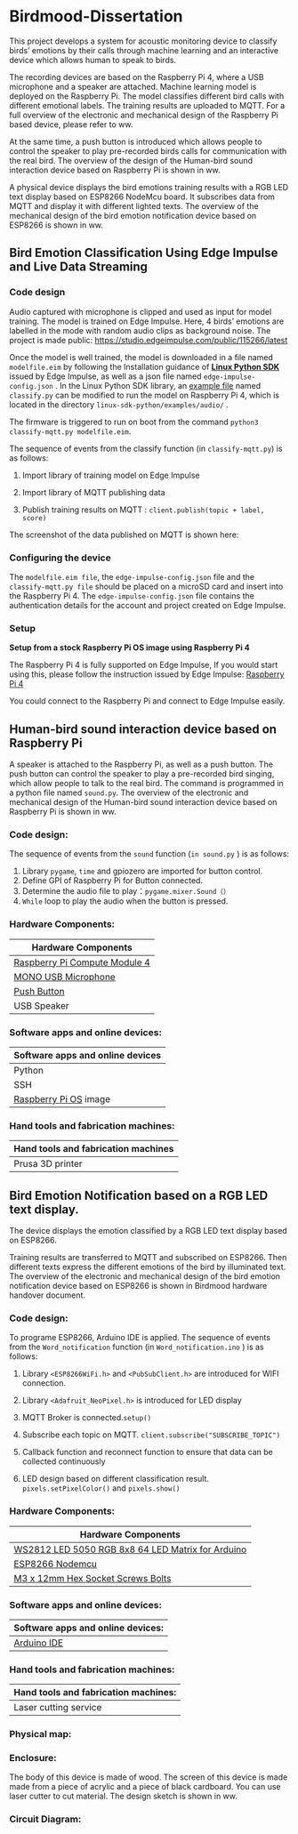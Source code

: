 # Birdmood-Dissertation

This project develops a system for acoustic monitoring device to classify birds’ emotions by their calls through machine learning and an interactive device which allows human to speak to birds. 

The recording devices are based on the Raspberry Pi 4, where a USB microphone and a speaker are attached. Machine learning model is deployed on the Raspberry Pi. The model classifies different bird calls with different emotional labels. The training results are uploaded to MQTT. For a full overview of the electronic and mechanical design of the Raspberry Pi based device, please refer to ww.

At the same time, a push button is introduced which allows people to control the speaker to play pre-recorded birds calls for communication with the real bird. The overview of the design of the Human-bird sound interaction device based on Raspberry Pi is shown in ww.

A physical device displays the bird emotions training results with a RGB LED text display based on ESP8266 NodeMcu board. It subscribes data from MQTT and display it with different lighted texts. The overview of the mechanical design of the bird emotion notification device based on ESP8266 is shown in ww.

 

## **Bird Emotion Classification Using Edge Impulse and Live Data Streaming**

### **Code design**



Audio captured with microphone is clipped and used as input for model training. The model is trained on Edge Impulse. Here, 4 birds’ emotions are labelled in the mode with random audio clips as background noise. The project is made public:  https://studio.edgeimpulse.com/public/115266/latest


Once the model is well trained, the model is downloaded in a file named `modelfile.eim` by following the Installation guidance of **[Linux Python SDK](https://github.com/edgeimpulse/linux-sdk-python)** issued by Edge Impulse, as well as a json file named `edge-impulse-config.json` . In the Linux Python SDK library, an [example file](https://github.com/edgeimpulse/linux-sdk-python/tree/master/examples/audio) named `classify.py` can be modified to run the model on Raspberry Pi 4, which is located in the directory `linux-sdk-python/examples/audio/` . 

 

The firmware is triggered to run on boot from the command `python3 classify-mqtt.py modelfile.eim`. 

 

The sequence of events from the classify function (in `classify-mqtt.py`) is as follows:

1. Import library of training model on Edge Impulse 

2. Import library of MQTT publishing data 

3. Publish training results on MQTT : `client.publish(topic + label, score)`

The screenshot of the data published on MQTT is shown here:



### **Configuring the device**

The `modelfile.eim file`, the `edge-impulse-config.json` file and the `classify-mqtt.py file` should be placed on a microSD card and insert into the Raspberry Pi 4. The `edge-impulse-config.json` file contains the authentication details for the account and project created on Edge Impulse.



### **Setup** 

**Setup from a stock Raspberry Pi OS image using Raspberry Pi 4** 

The Raspberry Pi 4 is fully supported on Edge Impulse, If you would start using this, please follow the instruction issued by Edge Impulse: [Raspberry Pi 4](https://docs.edgeimpulse.com/docs/development-platforms/officially-supported-cpu-gpu-targets/raspberry-pi-4) 

You could connect to the Raspberry Pi and connect to Edge Impulse easily.

 

## **Human-bird sound interaction device based on Raspberry Pi**

 

A speaker is attached to the Raspberry Pi, as well as a push button. The push button can control the speaker to play a pre-recorded bird singing, which allow people to talk to the real bird. The command is programmed in a python file named `sound.py`. The overview of the electronic and mechanical design of the Human-bird sound interaction device based on Raspberry Pi is shown in ww.

### **Code design:**

The sequence of events from the `sound` function (`in sound.py` ) is as follows:

1. Library `pygame`, `time` and gpiozero are imported for button control.
2. Define GPI of Raspberry Pi for Button connected.
3. Determine the audio file to play：`pygame.mixer.Sound（）`
4. `While` loop to play the audio when the button is pressed.

### **Hardware Components:**

| Hardware Components                                          |
| ------------------------------------------------------------ |
| [Raspberry Pi Compute Module 4](https://www.amazon.co.uk/Raspberry-Pi-Model-4GB/dp/B09TTNF8BT/ref=sr_1_3?crid=L9QIZHTYDX2R&keywords=raspberry+pi+4&qid=1661119483&sprefix=raspberry+pi%2Caps%2C67&sr=8-3) |
| [MONO USB Microphone](https://www.amazon.co.uk/Lavalier-Omnidirectional-Condenser-Computer-Microphone/dp/B0176NRE1G/ref=sr_1_5?crid=3TAUFMI6UXJQK&keywords=movo+usb+microphone&qid=1661119676&sprefix=movo+usb+microphone%2Caps%2C58&sr=8-5) |
| [Push Button](https://www.amazon.co.uk/X-DREE-Momentary-Rectangular-Interruptor-pulsador/dp/B09J2RB7ML/ref=sr_1_5?crid=D7FJKDTYZV95&keywords=%60rectangular+push+button+yellow&qid=1661119714&sprefix=%2Caps%2C63&sr=8-5) |
| USB Speaker                                                  |



### **Software apps and online devices:**

| Software apps and online devices                             |
| ------------------------------------------------------------ |
| Python                                                       |
| SSH                                                          |
| [Raspberry Pi OS](https://www.raspberrypi.org/software/) image |



### **Hand tools and fabrication machines:**

| Hand tools and fabrication machines |
| ----------------------------------- |
| Prusa 3D printer                    |

 

## **Bird Emotion Notification based on a RGB LED text display.** 

The device displays the emotion classified by a RGB LED text display based on ESP8266.

Training results are transferred to MQTT and subscribed on ESP8266. Then different texts express the different emotions of the bird by illuminated text. The overview of the electronic and mechanical design of the bird emotion notification device based on ESP8266 is shown in Birdmood hardware handover document. 

### **Code design:**

To programe ESP8266, Arduino IDE is applied. The sequence of events from the `Word_notification` function (in `Word_notification.ino` ) is as follows:



1. Library `<ESP8266WiFi.h>` and `<PubSubClient.h>` are introduced for WIFI connection.

2. Library `<Adafruit_NeoPixel.h>` is introduced for LED display

3. MQTT Broker is connected.`setup()`

4. Subscribe each topic on MQTT. `client.subscribe("SUBSCRIBE_TOPIC")`

5. Callback function and reconnect function to ensure that data can be collected continuously

6. LED design based on different classification result. `pixels.setPixelColor()` and `pixels.show()`

   

### **Hardware Components:**

| Hardware Components                                          |
| ------------------------------------------------------------ |
| [WS2812 LED 5050 RGB 8x8 64 LED Matrix for Arduino](https://www.aliexpress.com/item/32598269446.html?aff_fcid=a56b9cfe443a40d9b20243556f4fc76c-1661120123428-09544-bxmN10hi&aff_fsk=bxmN10hi&aff_platform=product&sk=bxmN10hi&aff_trace_key=a56b9cfe443a40d9b20243556f4fc76c-1661120123428-09544-bxmN10hi&terminal_id=b04c076b35264ed1b8df616667923947) |
| [ESP8266 Nodemcu](https://www.amazon.co.uk/10Gtek-ESP8266-connector-development-Micropython/dp/B09J4NLNVJ/ref=sr_1_1_sspa?crid=1Y1PAD1C1YUUW&keywords=esp8266&qid=1661120153&sprefix=esp8266%2Caps%2C78&sr=8-1-spons&psc=1&spLa=ZW5jcnlwdGVkUXVhbGlmaWVyPUEzOVVBSVFXUDVZUlImZW5jcnlwdGVkSWQ9QTEwNDI0MTAxVzNEN1cxUkU1OTgxJmVuY3J5cHRlZEFkSWQ9QTA5NzQyMTEyN0JJQkszWUgyTFNZJndpZGdldE5hbWU9c3BfYXRmJmFjdGlvbj1jbGlja1JlZGlyZWN0JmRvTm90TG9nQ2xpY2s9dHJ1ZQ==) |
| [M3 x 12mm Hex Socket Screws Bolts](https://www.amazon.com/gp/product/B0143GZIHQ/) |

### **Software apps and online devices:**

| **Software apps and online devices:**                        |
| ------------------------------------------------------------ |
| [Arduino IDE](https://www.hackster.io/arduino/products/arduino-ide?ref=project-073834) |

### **Hand tools and fabrication machines:**

| **Hand tools and fabrication machines:** |
| ---------------------------------------- |
| Laser cutting service                    |

### Physical map:



### **Enclosure:** 

The body of this device is made of wood. The screen of this device is made made from a piece of acrylic and a piece of black cardboard. You can use laser cutter to cut material. The design sketch is shown in ww.

 

### **Circuit Diagram**:

 

 

 

 
